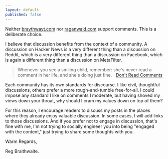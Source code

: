 ```yaml
---
layout: default
published: false
---
```


Neither [braythwayt.com](braythwayt.com) nor [raganwald.com](http://raganwald.com) support comments. This is a deliberate choice.

I believe that discussion benefits from the context of a community. A discussion on Hacker News is a very different thing than a discussion on Reddit, which is a very different thing than a discussion on Facebook, which is again a different thing than a discussion on MetaFilter.

> Whenever you see a smiling child, remember: she's never read a comment in her life, and she's doing just fine.--[Don't Read Comments](https://twitter.com/AvoidComments/status/315138310630682626)

Each community has its own standards for discourse. I like civil, thoughtful discussions, others prefer a more rough-and-tumble free-for-all. I could impose any standard I like on comments I moderate, but having shoved my views down your throat, why should I cram my values down on top of them?

For this reason, I encourage readers to discuss my posts in the places where they already enjoy valuable discussion. In some cases, I will add links to those discussions. And if you prefer not to engage in discussion, that's fine with me, I'm not trying to socially engineer you into being "engaged with the content," just trying to share some thoughts with you.

Warm Regards,

Reg Braithwaite.